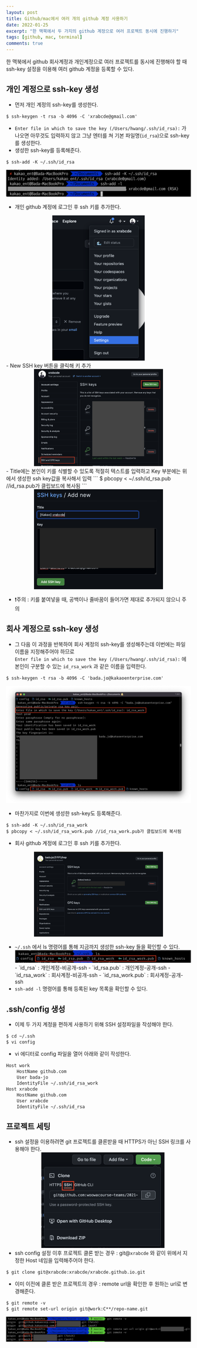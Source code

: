 ```yaml
---
layout: post
title: Github/mac에서 여러 개의 github 계정 사용하기
date: 2022-01-25
excerpt: "한 맥북에서 두 가지의 github 계정으로 여러 프로젝트 동시에 진행하기"
tags: [github, mac, terminal]
comments: true
---
```


한 맥북에서 github 회사계정과 개인계정으로 여러 프로젝트를 동시에 진행해야 할 때 ssh-key 설정을 이용해 여러 github 계정을 등록할 수 있다.

## 개인 계정으로 ssh-key 생성
- 먼저 개인 계정의 ssh-key를 생성한다.
```
$ ssh-keygen -t rsa -b 4096 -C 'xrabcde@gmail.com'
```
- `Enter file in which to save the key (/Users/hwang/.ssh/id_rsa):` 가 나오면 아무것도 입력하지 않고 그냥 엔터를 쳐 기본 파일명(`id_rsa`)으로 ssh-key를 생성한다.
- 생성한 ssh-key를 등록해준다.
```
$ ssh-add -K ~/.ssh/id_rsa
```
<div style="width:100% !important; margin:0 auto">
<img src="/assets/img/github_multi1.png" alt="github_multi1.png">
</div>

- 개인 github 계정에 로그인 후 ssh 키를 추가한다.
<div style="width:50% !important; margin:0 auto">
<img src="/assets/img/github_multi2.png" alt="github_multi2.png">
</div>
- New SSH key 버튼을 클릭해 키 추가
<div style="width:70% !important; margin:0 auto">
<img src="/assets/img/github_multi3.png" alt="github_multi3.png">
</div>
- Title에는 본인이 키를 식별할 수 있도록 적절히 텍스트를 입력하고 Key 부분에는 위에서 생성한 ssh key값을 복사해서 입력
```
$ pbcopy < ~/.ssh/id_rsa.pub //id_rsa.pub가 클립보드에 복사됨
```

<div style="width:70% !important; margin:0 auto">
<img src="/assets/img/github_multi4.png" alt="github_multi4.png">
</div>

- ❗️주의 : 키를 붙여넣을 때, 공백이나 줄바꿈이 들어가면 제대로 추가되지 않으니 주의

## 회사 계정으로 ssh-key 생성
- 그 다음 이 과정을 반복하여 회사 계정의 ssh-key를 생성해주는데 이번에는 파일 이름을 지정해주어야 하므로  
`Enter file in which to save the key (/Users/hwang/.ssh/id_rsa):` 에 본인이 구분할 수 있는 `id_rsa_work` 과 같은 이름을 입력한다.
```
$ ssh-keygen -t rsa -b 4096 -C 'bada.jo@kakaoenterprise.com'
```
<div style="width:100% !important; margin:0 auto">
<img src="/assets/img/github_multi5.png" alt="github_multi5.png">
</div>

- 마찬가지로 이번에 생성한 ssh-key도 등록해준다.
```
$ ssh-add -K ~/.ssh/id_rsa_work
$ pbcopy < ~/.ssh/id_rsa_work.pub //id_rsa_work.pub가 클립보드에 복사됨
```

- 회사 github 계정에 로그인 후  ssh 키를 추가한다.

<div style="width:70% !important; margin:0 auto">
<img src="/assets/img/github_multi6.png" alt="github_multi6.png">
</div>

- `~/.ssh` 에서 ls 명령어를 통해 지금까지 생성한 ssh-key 들을 확인할 수 있다.
    <div style="width:100% !important; margin:0 auto">
    <img src="/assets/img/github_multi7.png" alt="github_multi7.png">
    </div>
    - `id_rsa` : 개인계정-비공개-ssh
    - `id_rsa.pub` : 개인계정-공개-ssh
    - `id_rsa_work` : 회사계정-비공개-ssh
    - `id_rsa_work.pub` : 회사계정-공개-ssh
- `ssh-add -l` 명령어를 통해 등록된 key 목록을 확인할 수 있다.

## .ssh/config 생성
- 이제 두 가지 계정을 편하게 사용하기 위해 SSH 설정파일을 작성해야 한다.
```
$ cd ~/.ssh
$ vi config
```

- vi 에디터로 config 파일을 열어 아래와 같이 작성한다.
```
Host work
    HostName github.com
    User bada-jo
    IdentityFile ~/.ssh/id_rsa_work
Host xrabcde
    HostName github.com
    User xrabcde
    IdentityFile ~/.ssh/id_rsa
```

## 프로젝트 세팅
- ssh 설정을 이용하려면 git 프로젝트를 클론받을 때 HTTPS가 아닌 SSH 링크를 사용해야 한다.
    <div style="width:70% !important; margin:0 auto">
    <img src="/assets/img/github_multi8.png" alt="github_multi8.png">
    </div>
- ssh config 설정 이후 프로젝트 클론 받는 경우 : git@`xrabcde` 와 같이 위에서 지정한 Host 네임을 입력해주어야 한다.
```
$ git clone git@xrabcde:xrabcde/xrabcde.github.io.git
```

- 이미 이전에 클론 받은 프로젝트의 경우 : remote url을 확인한 후 원하는 url로 변경해준다.
```
$ git remote -v
$ git remote set-url origin git@work:C**/repo-name.git
```

<div style="width:100% !important; margin:0 auto">
<img src="/assets/img/github_multi9.png" alt="github_multi9.png">
</div>